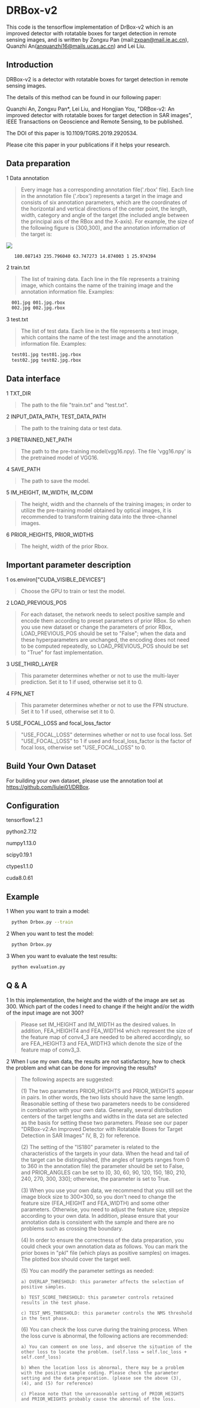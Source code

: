 DRBox-v2
==
This code is the tensorflow implementation of DrBox-v2 which is an improved detector with rotatable boxes for target detection in remote sensing images, and is written by Zongxu Pan (mail:zxpan@mail.ie.ac.cn), Quanzhi An(anquanzhi16@mails.ucas.ac.cn) and Lei Liu.

Introduction
--
DRBox-v2 is a detector with rotatable boxes for target detection in remote sensing images.

The details of this method can be found in our following paper:

Quanzhi An, Zongxu Pan*, Lei Liu, and Hongjian You, "DRBox-v2: An improved detector with rotatable boxes for target detection in SAR images", IEEE Transactions on Geoscience and Remote Sensing, to be published.

The DOI of this paper is 10.1109/TGRS.2019.2920534.

Please cite this paper in your publications if it helps your research.


Data preparation
--
1 Data annotation

   >Every image has a corresponding annotation file('.rbox' file). Each line in the annotation file ('.rbox') represents a target in the image and consists of six annotation parameters, which are the coordinates of the horizontal and vertical directions of the center point, the length, width, category and angle of the target (the included angle between the principal axis of the RBox and the X-axis).
   >For example, the size of the following figure is (300,300), and the annotation information of the target is:
   
   ![](https://github.com/ZongxuPan/DrBox-v2-tensorflow/blob/master/figure1.png)
   
```
   180.087143 235.796040 63.747273 14.874003 1 25.974394
```

2 train.txt

   >The list of training data. Each line in the file represents a training image, which contains the name of the training image and the annotation information file.
   Examples:
```Bash
  001.jpg 001.jpg.rbox
  002.jpg 002.jpg.rbox
```

3 test.txt
   >The list of test data. Each line in the file represents a test image, which contains the name of the test image and the annotation information file.
   Examples:
```Bash
  test01.jpg test01.jpg.rbox
  test02.jpg test02.jpg.rbox
```

Data interface
--
1 TXT_DIR

  >The path to the file "train.txt" and "test.txt".

2 INPUT_DATA_PATH, TEST_DATA_PATH

  >The path to the training data or test data.

3 PRETRAINED_NET_PATH

  >The path to the pre-training model(vgg16.npy).
  The file 'vgg16.npy' is the pretrained model of VGG16.

4 SAVE_PATH

  >The path to save the model.

5 IM_HEIGHT, IM_WIDTH, IM_CDIM

  >The height, width and the channels of the training images; in order to utilize the pre-training model obtained by optical images, it is recommended to transform training data into the three-channel images.  

6 PRIOR_HEIGHTS, PRIOR_WIDTHS

  >The height, width of the prior Rbox.

Important parameter description
--
1 os.environ["CUDA_VISIBLE_DEVICES"]
  > Choose the GPU to train or test the model.

2 LOAD_PREVIOUS_POS
  > For each dataset, the network needs to select positive sample and encode them according to preset parameters of prior RBox. So when you use new dataset or change the parameters of prior RBox, LOAD_PREVIOUS_POS should be set to "False"; when the data and these hyperparameters are unchanged, the encoding does not need to be computed repeatedly, so LOAD_PREVIOUS_POS should be set to "True" for fast implementation.

3 USE_THIRD_LAYER
   > This parameter determines whether or not to use the multi-layer prediction. Set it to 1 if used, otherwise set it to 0.

4 FPN_NET
   > This parameter determines whether or not to use the FPN structure. Set it to 1 if used, otherwise set it to 0.

5 USE_FOCAL_LOSS and focal_loss_factor
   > "USE_FOCAL_LOSS" determines whether or not to use focal loss. Set "USE_FOCAL_LOSS" to 1 if used and focal_loss_factor is the factor of focal loss, otherwise set "USE_FOCAL_LOSS" to 0.

Build Your Own Dataset
--
For building your own dataset, please use the annotation tool at https://github.com/liulei01/DRBox.


Configuration
--
tensorflow1.2.1

python2.7.12

numpy1.13.0

scipy0.19.1

ctypes1.1.0

cuda8.0.61


Example
--
1 When you want to train a model:

```Bash
  python Drbox.py --train
```

2 When you want to test the model:

```Bash
  python Drbox.py
```

3 When you want to evaluate the test results:

```Bash
  python evaluation.py
```


Q & A
--
1 In this implementation, the height and the width of the image are set as 300. Which part of the codes I need to change if the height and/or the width of the input image are not 300?
  > Please set IM_HEIGHT and IM_WIDTH as the desired values. In addition, FEA_HEIGHT4 and FEA_WIDTH4 which represent the size of the feature map of conv4_3 are needed to be altered accordingly, so are FEA_HEIGHT3 and FEA_WIDTH3 which denote the size of the feature map of conv3_3.

2 When I use my own data, the results are not satisfactory, how to check the problem and what can be done for improving the results?
  > The following aspects are suggested:
  >
  > (1) The two parameters PRIOR_HEIGHTS and PRIOR_WEIGHTS appear in pairs. In other words, the two lists should have the same length. Reasonable setting of these two parameters needs to be considered in combination with your own data. Generally, several distribution centers of the target lengths and widths in the data set are selected as the basis for setting these two parameters. Please see our paper "DRBox-v2:An Improved Detector with Rotatable Boxes for Target Detection in SAR Images" IV, B, 2) for reference.
  >
  > (2) The setting of the "IS180" parameter is related to the characteristics of the targets in your data. When the head and tail of the target can be distinguished, (the angles of targets ranges from 0 to 360 in the annotation file) the parameter should be set to False, and PRIOR_ANGLES can be set to [0, 30, 60, 90, 120, 150, 180, 210, 240, 270, 300, 330]; otherwise, the parameter is set to True.
  >
  > (3) When you use your own data, we recommend that you still set the image block size to 300×300, so you don't need to change the feature size (FEA_HEIGHT and FEA_WIDTH) and some other parameters. Otherwise, you need to adjust the feature size, stepsize according to your own data. In addition, please ensure that your annotation data is consistent with the sample and there are no problems such as crossing the boundary.
  >
  > (4) In order to ensure the correctness of the data preparation, you could check your own annotation data as follows. You can mark the prior boxes in "pkl" file (which plays as positive samples) on images. The plotted box should cover the target well.
  >
  > (5) You can modify the parameter settings as needed:
  >
  >     a) OVERLAP_THRESHOLD: this parameter affects the selection of positive samples.
  >
  >     b) TEST_SCORE_THRESHOLD: this parameter controls retained results in the test phase.
  >
  >     c) TEST_NMS_THRESHOLD: this parameter controls the NMS threshold in the test phase.
  >
  > (6) You can check the loss curve during the training process. When the loss curve is abnormal, the following actions are recommended:
  >
  >     a) You can comment on one loss, and observe the situation of the other loss to locate the problem. (self.loss = self.loc_loss + self.conf_loss)
  >
  >     b) When the location loss is abnormal, there may be a problem with the positive sample coding. Please check the parameter setting and the data preparation. (please see the above (3), (4), and (5) for reference)
  >
  >     c) Please note that the unreasonable setting of PRIOR_HEIGHTS and PRIOR_WEIGHTS probably cause the abnormal of the loss.
  